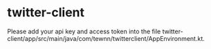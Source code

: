 # twitter-client

Please add your api key and access token into the file twitter-client/app/src/main/java/com/tewnn/twitterclient/AppEnvironment.kt.